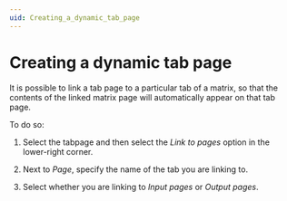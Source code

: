 ```yaml
---
uid: Creating_a_dynamic_tab_page
---
```


# Creating a dynamic tab page

It is possible to link a tab page to a particular tab of a matrix, so that the contents of the linked matrix page will automatically appear on that tab page.

To do so:

1. Select the tabpage and then select the *Link to pages* option in the lower-right corner.

1. Next to *Page*, specify the name of the tab you are linking to.

1. Select whether you are linking to *Input pages* or *Output pages*.

